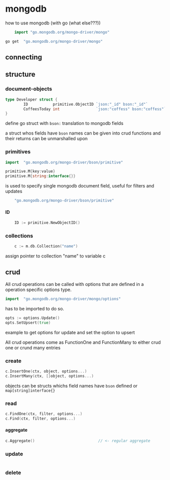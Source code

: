 # mongodb
how to use mongodb (with go (what else???))

```go
	import "go.mongodb.org/mongo-driver/mongo"
```

```sh
go get 	"go.mongodb.org/mongo-driver/mongo"
```

## connecting


## structure

### document-objects
```go
type Developer struct {
		ID           primitive.ObjectID `json:"_id" bson:"_id"`
		CoffeesToday int                `json:"coffess" bson:"coffess"`
}
```
define go struct with `bson:` translation to mongodb fields

a struct whos fields have `bson` names can be given into crud functions and their returns can be unmarshalled upon

### primitives

```go 
import 	"go.mongodb.org/mongo-driver/bson/primitive"
```
```go
primitive.M{key:value}
primitive.M{string:interface{}}
```
is used to specify single mongodb document field, useful for filters and updates
```go
	"go.mongodb.org/mongo-driver/bson/primitive"
```
#### ID

```go
	ID := primitive.NewObjectID()
```

### collections

```go
	c := m.db.Collection("name")
```
assign pointer to collection "name" to variable c

## crud

All crud operations can be called with options that are defined in a operation specific options type.
```go
import	"go.mongodb.org/mongo-driver/mongo/options"
```
has to be imported to do so.
```go
opts := options.Update()
opts.SetUpsert(true)
```
example to get options for update and set the option to upsert

All crud operations come as FunctionOne and FunctionMany to either crud one or crund many entries

### create
```go
c.InsertOne(ctx, object, options...)
c.InsertMany(ctx, []object, options...)
```
objects can be structs whichs field names have `bson` defined or `map[string]interface{}`

### read
```go
c.FindOne(ctx, filter, options...)    
c.Find(ctx, filter, options...)                                 
```


#### aggregate
```go
c.Aggregate()                            // <- regular aggregate
```

### update
```go

```

### delete
